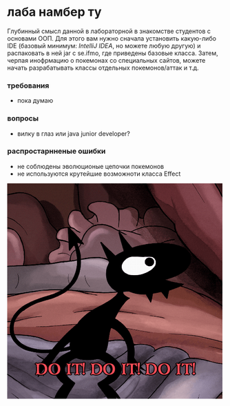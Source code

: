 # лаба намбер ту

Глубинный смысл данной в лабораторной в знакомстве студентов с основами ООП.
Для этого вам нужно сначала установить какую-либо IDE (базовый минимум: _IntelliJ IDEA_, но можете любую другую) и распаковать в ней jar с se.ifmo,
где приведены базовые класса. Затем, черпая инофрмацию о покемонах со специальных сайтов, можете начать разрабатывать классы отдельных покемонов/аттак и т.д.

### требования
- пока думаю

### вопросы
- вилку в глаз или java junior developer?

### распростарнненые ошибки
- не соблюдены эволюционые цепочки покемонов
- не используются крутейшие возможноти класса Effect

![luci](../images/luci.gif)
